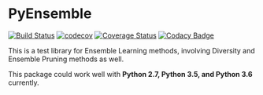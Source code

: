 # PyEnsemble

[![Build Status](https://travis-ci.org/eustomaqua/PyEnsemble.svg?branch=master)](https://travis-ci.org/eustomaqua/PyEnsemble) 
[![codecov](https://codecov.io/gh/eustomaqua/PyEnsemble/branch/master/graph/badge.svg)](https://codecov.io/gh/eustomaqua/PyEnsemble) 
[![Coverage Status](https://coveralls.io/repos/github/eustomaqua/PyEnsemble/badge.svg?branch=master)](https://coveralls.io/github/eustomaqua/PyEnsemble?branch=master) 
[![Codacy Badge](https://api.codacy.com/project/badge/Grade/2337de0ee40847ecbd99aac71d2561e4)](https://www.codacy.com/manual/eustomaqua/PyEnsemble?utm_source=github.com&amp;utm_medium=referral&amp;utm_content=eustomaqua/PyEnsemble&amp;utm_campaign=Badge_Grade) 

This is a test library for Ensemble Learning methods, involving Diversity and Ensemble Pruning methods as well. 

This package could work well with **Python 2.7, Python 3.5, and Python 3.6** currently. 